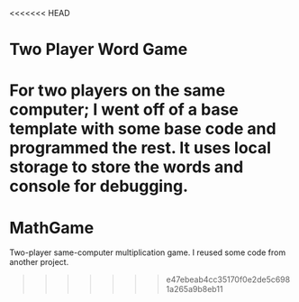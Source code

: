 <<<<<<< HEAD
# Two Player Word Game
 For two players on the same computer; I went off of a base template with some base code and programmed the rest. It uses local storage to store the words and console for debugging.
=======
# MathGame
Two-player same-computer multiplication game.
I reused some code from another project.
>>>>>>> e47ebeab4cc35170f0e2de5c6981a265a9b8eb11
